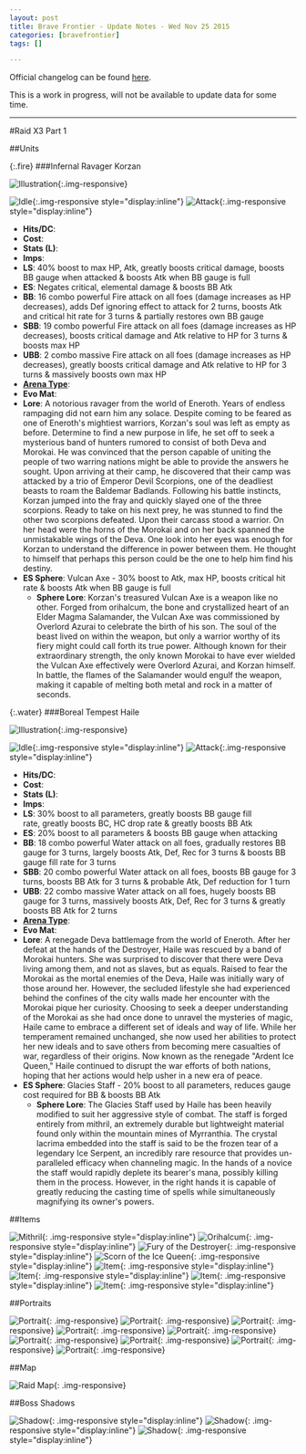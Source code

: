 ```yaml
---
layout: post
title: Brave Frontier - Update Notes - Wed Nov 25 2015
categories: [bravefrontier]
tags: []

---
```


Official changelog can be found [here](http://forums.gumi.sg/forum/news-boards/server-status/261229-server-maintenance-november-25-00-00-pst).

This is a work in progress, will not be available to update data for some time.

---

#Raid X3 Part 1

##Units

{:.fire}
###Infernal Ravager Korzan

![Illustration](/assets/bf251115/unit_ills_full_810317.png){:.img-responsive}

![Idle](/assets/bf251115/unit_810317_idle.gif){:.img-responsive style="display:inline"}
![Attack](/assets/bf251115/unit_810317_atk.gif){:.img-responsive style="display:inline"}

* **Hits/DC**: 
* **Cost**: 
* **Stats (L)**: 
* **Imps**: 
* **LS**: 40% boost to max HP, Atk, greatly boosts critical damage, boosts BB gauge when attacked & boosts Atk when BB gauge is full
* **ES**: Negates critical, elemental damage & boosts BB Atk
* **BB**: 16 combo powerful Fire attack on all foes (damage increases as HP decreases), adds Def ignoring effect to attack for 2 turns, boosts Atk and critical hit rate for 3 turns & partially restores own BB gauge
* **SBB**: 19 combo powerful Fire attack on all foes (damage increases as HP decreases), boosts critical damage and Atk relative to HP for 3 turns & boosts max HP
* **UBB**: 2 combo massive Fire attack on all foes (damage increases as HP decreases), greatly boosts critical damage and Atk relative to HP for 3 turns & massively boosts own max HP
* **[Arena Type](https://www.reddit.com/r/bravefrontier/comments/340vh5/arena_ai_for_global_units_v2/)**:
* **Evo Mat**:
* **Lore**: A notorious ravager from the world of Eneroth. Years of endless rampaging did not earn him any solace. Despite coming to be feared as one of Eneroth's mightiest warriors, Korzan's soul was left as empty as before. Determine to find a new purpose in life, he set off to seek a mysterious band of hunters rumored to consist of both Deva and Morokai. He was convinced that the person capable of uniting the people of two warring nations might be able to provide the answers he sought. Upon arriving at their camp, he discovered that their camp was attacked by a trio of Emperor Devil Scorpions, one of the deadliest beasts to roam the Baldemar Badlands. Following his battle instincts, Korzan jumped into the fray and quickly slayed one of the three scorpions. Ready to take on his next prey, he was stunned to find the other two scorpions defeated. Upon their carcass stood a warrior. On her head were the horns of the Morokai and on her back spanned the unmistakable wings of the Deva. One look into her eyes was enough for Korzan to understand the difference in power between them. He thought to himself that perhaps this person could be the one to help him find his destiny.
* **ES Sphere**: Vulcan Axe - 30% boost to Atk, max HP,  boosts critical hit rate & boosts Atk when BB gauge is full
  * **Sphere Lore**: Korzan's treasured Vulcan Axe is a weapon like no other. Forged from orihalcum, the bone and crystallized heart of an Elder Magma Salamander, the Vulcan Axe was commissioned by Overlord Azurai to celebrate the birth of his son. The soul of the beast lived on within the weapon, but only a warrior worthy of its fiery might could call forth its true power. Although known for their extraordinary strength, the only known Morokai to have ever wielded the Vulcan Axe effectively were Overlord Azurai, and Korzan himself. In battle, the flames of the Salamander would engulf the weapon, making it capable of melting both metal and rock in a matter of seconds.


{:.water}
###Boreal Tempest Haile

![Illustration](/assets/bf251115/unit_ills_full_820317.png){:.img-responsive}

![Idle](/assets/bf251115/unit_820317_idle.gif){:.img-responsive style="display:inline"}
![Attack](/assets/bf251115/unit_820317_atk.gif){:.img-responsive style="display:inline"}

* **Hits/DC**: 
* **Cost**: 
* **Stats (L)**: 
* **Imps**: 
* **LS**: 30% boost to all parameters, greatly boosts BB gauge fill rate, greatly boosts BC, HC drop rate & greatly boosts BB Atk
* **ES**: 20% boost to all parameters & boosts BB gauge when attacking
* **BB**: 18 combo powerful Water attack on all foes, gradually restores BB gauge for 3 turns, largely boosts Atk, Def, Rec for 3 turns & boosts BB gauge fill rate for 3 turns
* **SBB**: 20 combo powerful Water attack on all foes, boosts BB gauge for 3 turns, boosts BB Atk for 3 turns & probable Atk, Def reduction for 1 turn
* **UBB**: 22 combo massive Water attack on all foes, hugely boosts BB gauge for 3 turns, massively boosts Atk, Def, Rec for 3 turns & greatly boosts BB Atk for 2 turns
* **[Arena Type](https://www.reddit.com/r/bravefrontier/comments/340vh5/arena_ai_for_global_units_v2/)**:
* **Evo Mat**:
* **Lore**: A renegade Deva battlemage from the world of Eneroth. After her defeat at the hands of the Destroyer, Haile was rescued by a band of Morokai hunters. She was surprised to discover that there were Deva living among them, and not as slaves, but as equals. Raised to fear the Morokai as the mortal enemies of the Deva, Haile was initially wary of those around her. However, the secluded lifestyle she had experienced behind the confines of the city walls made her encounter with the Morokai pique her curiosity. Choosing to seek a deeper understanding of the Morokai as she had once done to unravel the mysteries of magic, Haile came to embrace a different set of ideals and way of life. While her temperament remained unchanged, she now used her abilities to protect her new ideals and to save others from becoming mere casualties of war, regardless of their origins. Now known as the renegade "Ardent Ice Queen," Haile continued to disrupt the war efforts of both nations, hoping that her actions would help usher in a new era of peace.
* **ES Sphere**: Glacies Staff - 20% boost to all parameters, reduces gauge cost required for BB & boosts BB Atk
  * **Sphere Lore**: The Glacies Staff used by Haile has been heavily modified to suit her aggressive style of combat. The staff is forged entirely from mithril, an extremely durable but lightweight material found only within the mountain mines of Myrranthia. The crystal lacrima embedded into the staff is said to be the frozen tear of a legendary Ice Serpent, an incredibly rare resource that provides un-paralleled efficacy when channeling magic. In the hands of a novice the staff would rapidly deplete its bearer's mana, possibly killing them in the process. However, in the right hands it is capable of greatly reducing the casting time of spells while simultaneously magnifying its owner's powers.

<!--more-->

##Items

![Mithril](/assets/bf251115/item_thum_880201.png){: .img-responsive style="display:inline"} 
![Orihalcum](/assets/bf251115/item_thum_880202.png){: .img-responsive style="display:inline"}
![Fury of the Destroyer](/assets/bf251115/item_thum_880211.png){: .img-responsive style="display:inline"}
![Scorn of the Ice Queen](/assets/bf251115/item_thum_880212.png){: .img-responsive style="display:inline"}
![Item](/assets/bf251115/item_thum_880213.png){: .img-responsive style="display:inline"}
![Item](/assets/bf251115/item_thum_880214.png){: .img-responsive style="display:inline"}
![Item](/assets/bf251115/item_thum_880215.png){: .img-responsive style="display:inline"}
![Item](/assets/bf251115/item_thum_880216.png){: .img-responsive style="display:inline"}

##Portraits

![Portrait](/assets/bf251115/navi_chara80036_1_merged.jpg){: .img-responsive}
![Portrait](/assets/bf251115/navi_chara80036_2_merged.jpg){: .img-responsive}
![Portrait](/assets/bf251115/navi_chara80036_3_merged.jpg){: .img-responsive}
![Portrait](/assets/bf251115/navi_chara80036_4_merged.jpg){: .img-responsive}
![Portrait](/assets/bf251115/navi_chara80037_1_merged.jpg){: .img-responsive}
![Portrait](/assets/bf251115/navi_chara80037_2_merged.jpg){: .img-responsive}
![Portrait](/assets/bf251115/navi_chara80037_3_merged.jpg){: .img-responsive}
![Portrait](/assets/bf251115/navi_chara80037_4_merged.jpg){: .img-responsive}
![Portrait](/assets/bf251115/navi_chara80037_5_merged.jpg){: .img-responsive}

##Map

![Raid Map](/assets/bf251115/raid_map804_merged.jpg){: .img-responsive}

##Boss Shadows

![Shadow](/assets/bf251115/raid_room_shadow_boss_806.png){: .img-responsive style="display:inline"}
![Shadow](/assets/bf251115/raid_room_shadow_boss_807.png){: .img-responsive style="display:inline"}
![Shadow](/assets/bf251115/raid_room_shadow_boss_808.png){: .img-responsive style="display:inline"}